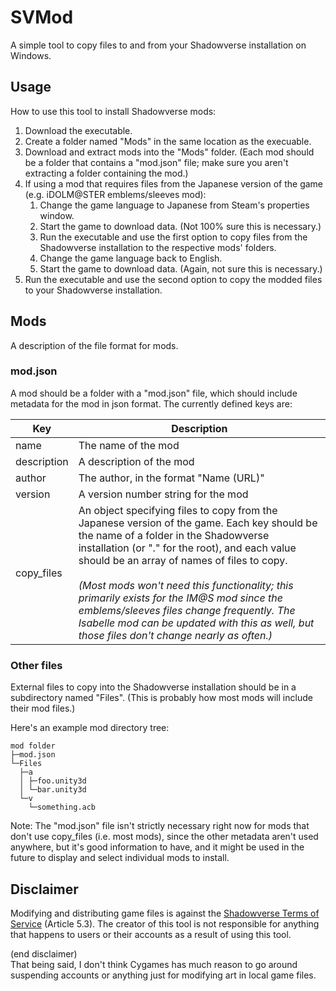 # SVMod

A simple tool to copy files to and from your Shadowverse installation on Windows.

## Usage

How to use this tool to install Shadowverse mods:

1. Download the executable.
2. Create a folder named "Mods" in the same location as the execuable.
3. Download and extract mods into the "Mods" folder. (Each mod should be a folder that contains a "mod.json" file; make sure you aren't extracting a folder containing the mod.)
4. If using a mod that requires files from the Japanese version of the game (e.g. iDOLM@STER emblems/sleeves mod):
	1. Change the game language to Japanese from Steam's properties window.
	2. Start the game to download data. (Not 100% sure this is necessary.)
	3. Run the executable and use the first option to copy files from the Shadowverse installation to the respective mods' folders.
	4. Change the game language back to English.
	5. Start the game to download data. (Again, not sure this is necessary.)
5. Run the executable and use the second option to copy the modded files to your Shadowverse installation.

## Mods

A description of the file format for mods.

### mod.json

A mod should be a folder with a "mod.json" file, which should include metadata for the mod in json format. The currently defined keys are:

| Key         | Description |
| ----------- | ----------- |
| name        | The name of the mod |
| description | A description of the mod |
| author      | The author, in the format "Name (URL)" |
| version     | A version number string for the mod |
| copy_files  | An object specifying files to copy from the Japanese version of the game. Each key should be the name of a folder in the Shadowverse installation (or "." for the root), and each value should be an array of names of files to copy.<br><br>_(Most mods won't need this functionality; this primarily exists for the IM@S mod since the emblems/sleeves files change frequently. The Isabelle mod can be updated with this as well, but those files don't change nearly as often.)_ |

### Other files

External files to copy into the Shadowverse installation should be in a subdirectory named "Files". (This is probably how most mods will include their mod files.)

Here's an example mod directory tree:

```
mod folder
├─mod.json
└─Files
  ├─a
  │ ├─foo.unity3d
  │ └─bar.unity3d
  └─v
    └─something.acb
```

Note: The "mod.json" file isn't strictly necessary right now for mods that don't use copy_files (i.e. most mods), since the other metadata aren't used anywhere, but it's good information to have, and it might be used in the future to display and select individual mods to install.

## Disclaimer

Modifying and distributing game files is against the [Shadowverse Terms of Service](https://shadowverse.com/terms.php) (Article 5.3). The creator of this tool is not responsible for anything that happens to users or their accounts as a result of using this tool.

(end disclaimer)<br>
That being said, I don't think Cygames has much reason to go around suspending accounts or anything just for modifying art in local game files.
